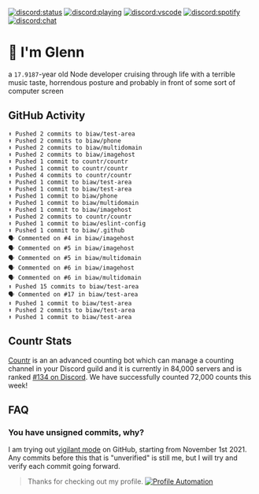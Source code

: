 [![discord:status](https://dev.discordprofiles.me/badge/status/110090225929191424?style=flat-square)](https://discord.com/users/110090225929191424)
[![discord:playing](https://dev.discordprofiles.me/badge/playing/110090225929191424?style=flat-square)](https://discord.com/users/110090225929191424)
[![discord:vscode](https://dev.discordprofiles.me/badge/vscode/110090225929191424?style=flat-square)](https://discord.com/users/110090225929191424)
[![discord:spotify](https://dev.discordprofiles.me/badge/spotify/110090225929191424?style=flat-square)](https://dev.discordprofiles.me/openspotify/110090225929191424)
[![discord:chat](https://img.shields.io/discord/449576301997588490?style=flat-square)](https://discord.gg/Ccj5bjb)

# 👋 I'm Glenn

a `17.9187`-year old Node developer cruising through life with a terrible music taste, horrendous posture and probably in front of some sort of computer screen

## GitHub Activity

```
⬆️ Pushed 2 commits to biaw/test-area
⬆️ Pushed 2 commits to biaw/phone
⬆️ Pushed 2 commits to biaw/multidomain
⬆️ Pushed 2 commits to biaw/imagehost
⬆️ Pushed 1 commit to countr/countr
⬆️ Pushed 1 commit to countr/countr
⬆️ Pushed 4 commits to countr/countr
⬆️ Pushed 1 commit to biaw/test-area
⬆️ Pushed 1 commit to biaw/test-area
⬆️ Pushed 1 commit to biaw/phone
⬆️ Pushed 1 commit to biaw/multidomain
⬆️ Pushed 1 commit to biaw/imagehost
⬆️ Pushed 2 commits to countr/countr
⬆️ Pushed 1 commit to biaw/eslint-config
⬆️ Pushed 1 commit to biaw/.github
🗣 Commented on #4 in biaw/imagehost
🗣 Commented on #5 in biaw/imagehost
🗣 Commented on #5 in biaw/multidomain
🗣 Commented on #6 in biaw/imagehost
🗣 Commented on #6 in biaw/multidomain
⬆️ Pushed 15 commits to biaw/test-area
🗣 Commented on #17 in biaw/test-area
⬆️ Pushed 1 commit to biaw/test-area
⬆️ Pushed 2 commits to biaw/test-area
⬆️ Pushed 1 commit to biaw/test-area
```

## Countr Stats

[Countr](https://countr.xyz/) is an an advanced counting bot which can manage a counting channel in your Discord guild and it is currently in 84,000 servers and is ranked [#134 on Discord](https://dblstatistics.com/bot/467377486141980682). We have successfully counted 72,000 counts this week!

## FAQ

### You have unsigned commits, why?

I am trying out [vigilant mode](https://docs.github.com/github/authenticating-to-github/displaying-verification-statuses-for-all-of-your-commits) on GitHub, starting from November 1st 2021. Any commits before this that is "unverified" is still me, but I will try and verify each commit going forward.

> Thanks for checking out my profile. [![Profile Automation](https://img.shields.io/github/workflow/status/promise/promise/README%20Update?label=automation)](https://github.com/promise/promise/actions/workflows/README.yml)
